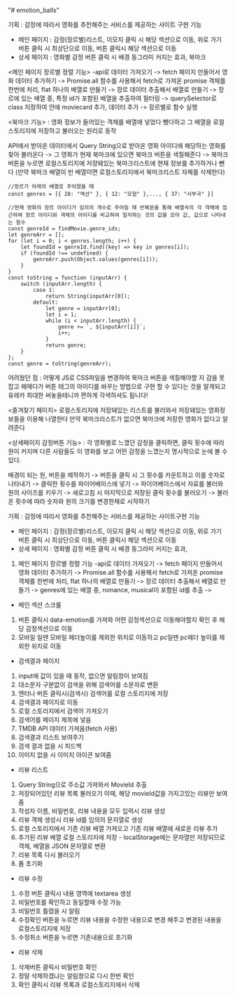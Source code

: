"# emotion_balls" 

기획 : 감정에 따라서 영화를 추천해주는 서비스를 제공하는 사이트
구현 기능 
 - 메인 페이지 : 감정(장르별)리스트, 이모지 클릭 시 해당 섹션으로 이동, 위로 가기 버튼 클릭 시 최상단으로 이동, 버튼 클릭시 해당 섹션으로 이동
 - 상세 페이지 : 영화별 감정 버튼 클릭 시 배경 동그라미 커지는 효과, 북마크

<메인 페이지 장르별 정렬 기능> 
-api로 데이터 가져오기 -> fetch 페이지 만들어서 영화 데이터 추가하기 -> Promise.all 함수를 사용해서 fetch로 가져온 promise 객체를 한번에 처리, flat 하나의 배열로 만들기 -> 장르 데이터 추출해서 배열로 만들기 -> 장르에 있는 배열 중, 특정 id가 포함된 배열을 추출하여 필터링 -> querySelector로 class 지정하여 안에 moviecard 추가, 데이터 추가 -> 장르별로 함수 실행

<북마크 기능> : 영화 정보가 들어있는 객체를 배열에 넣었다 뺐다하고 그 배열을 로컬스토리지에 저장하고 불러오는 원리로 동작

API에서 받아온 데이터에서 Query String으로 받아온 영화 아이디에 해당하는 영화를 찾아 불러온다 -> 그 영화가 현재 북마크에 있으면 북마크 버튼을 색칠해준다 -> 북마크 버튼을 누르면 로컬스토리지에 저장돼있는 북마크리스트에 현재 정보를 추가하거나 뺀다 (만약 북마크 배열이 빈 배열이면 로컬스토리지에서 북마크리스트 자체를 삭제한다)
```
//장르가 아래의 배열로 주어졌을 때
const genres = [{ 28: "액션" }, { 12: "모험" },..., { 37: "서부극" }]

//현재 영화의 장르 아이디가 임의의 개수로 주어질 때 반복문을 통해 배열속의 각 객체에 접근하여 장르 아이디와 객체의 아이디를 비교하여 일치하는 것의 값을 모아 값, 값으로 나타내는 함수
const genreId = findMovie.genre_ids;
let genreArr = [];
for (let i = 0; i < genres.length; i++) {
    let foundId = genreId.find((key) => key in genres[i]);
    if (foundId !== undefined) {
        genreArr.push(Object.values(genres[i]));
    }
}
const toString = function (inputArr) {
    switch (inputArr.length) {
        case 1:
            return String(inputArr[0]);
        default:
            let genre = inputArr[0];
            let i = 1;
            while (i < inputArr.length) {
                genre += `, ${inputArr[i]}`;
                i++;
            }
            return genre;
    }
};
const genre = toString(genreArr);
```

어려웠던 점 : 어떻게 JS로 CSS파일을 변경하여 북마크 버튼을 색칠해야할 지 감을 못 잡고 헤매다가 버튼 태그의 아이디를 바꾸는 방법으로 구현 할 수 있다는 것을 알게되고 유레카
최대한 써놓을테니까 편하게 각색하셔도 됩니다!

<즐겨찾기 페이지>
로컬스토리지에 저장돼있는 리스트를 불러와서 저장돼있는 영화정보들을 이용해 나열한다
만약 북마크리스트가 없으면 북마크에 저장한 영화가 없다고 알려준다

<상세페이지 감정버튼 기능> : 각 영화별로 느꼈던 감정을 클릭하면, 클릭 횟수에 따라 원이 커지며 다른 사람들도 이 영화를 보고 어떤 감정을 느꼈는지 명시적으로 눈에 볼 수 있다.

배경이 되는 원, 버튼을 제작하기 -> 버튼을 클릭 시 그 횟수를 카운트하고 이를 숫자로 나타내기 -> 클릭한 횟수를 파이어베이스에 넣기 -> 파이어베이스에서 자료를 불러와 원의 사이즈를 키우기 -> 새로고침 시 마지막으로 저장된 클릭 횟수를 불러오기 -> 불러온 횟수에 따라 숫자와 원의 크기를 변경한채로 시작하기

기획 : 감정에 따라서 영화를 추천해주는 서비스를 제공하는 사이트구현 기능

-   메인 페이지 : 감정(장르별)리스트, 이모지 클릭 시 해당 섹션으로 이동, 위로 가기 버튼 클릭 시 최상단으로 이동, 버튼 클릭시 해당 섹션으로 이동
-   상세 페이지 : 영화별 감정 버튼 클릭 시 배경 동그라미 커지는 효과,

1. 메인 페이지 장르별 정렬 기능 -api로 데이터 가져오기 -> fetch 페이지 만들어서 영화 데이터 추가하기 -> Promise.all 함수를 사용해서 fetch로 가져온 promise 객체를 한번에 처리, flat 하나의 배열로 만들기 -> 장르 데이터 추출해서 배열로 만들기 -> genres에 있는 배열 중, romance, musical이 포함된 id를 추출 ->





- 메인 섹션 스크롤
1. 버튼 클릭시 data-emotion를 가져와 어떤 감정섹션으로 이동해야할지 확인 후 해당 감정섹션으로 이동
2. 모바일 일땐 모바일 헤더높이를 제외한 위치로 이동하고 pc일땐 pc헤더 높이를 제외한 위치로 이동

- 검색결과 페이지
1. input에 값이 있을 때 동작, 없으면 알림창이 보여짐
2. 대소문자 구분없이 검색을 위해 검색어를 소문자로 변환
3. 엔터나 버튼 클릭시(검색시) 검색어를 로컬 스토리지에 저장
4. 검색결과 페이지로 이동
5. 로컬 스토리지에서 검색어 가져오기
6. 검색어를 페이지 제목에 넣음
7. TMDB API 데이터 가져옴(fetch 사용)
8. 검색결과 리스트 보여주기
9. 검색 결과 없을 시 피드백
10. 이미지 없을 시 이미지 아이콘 보여줌

- 리뷰 리스트
1. Query String으로 주소값 가져와서 MovieId 추출
2. 저장되어있던 리뷰 목록 불러오기 이때, 해당 movieId값을 가지고있는 리뷰만 보여줌
3. 작성자 이름, 비밀번호, 리뷰 내용을 모두 입력시 리뷰 생성
4. 리뷰 객체 생성시 리뷰 id를 임의의 문자열로 생성
5. 로컬 스토리지에서 기존 리뷰 배열 가져오고 기존 리뷰 배열에 새로운 리뷰 추가
6. 추가된 리뷰 배열 로컬 스토리지에 저장 - localStorage에는 문자열만 저장되므로 객체, 배열을 JSON 문자열로 변환
7. 리뷰 목록 다시 불러오기
8. 폼 초기화

- 리뷰 수정
1. 수정 버튼 클릭시 내용 영역에 textarea 생성
2. 비밀번호를 확인하고 동일할때 수정 가능
3. 비밀번호 틀렸을 시 알림
4. 수정확인 버튼을 누르면 리뷰 내용을 수정한 내용으로 변경 해주고 변경된 내용을 로컬스토리지에 저장
5. 수정취소 버튼을 누르면 기존내용으로 초기화

- 리뷰 삭제
1. 삭제버튼 클릭시 비밀번호 확인
2. 정말 삭제하겠냐는 알림창으로 다시 한번 확인
3. 확인 클릭시 리뷰 목록과 로컬스토리지에서 삭제
